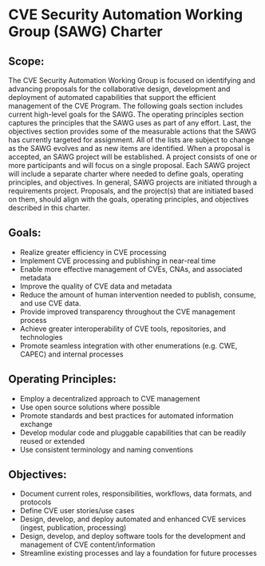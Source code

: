 # CVE Security Automation Working Group (SAWG) Charter

## Scope:
The CVE Security Automation Working Group is focused on identifying and advancing proposals for the collaborative design, 
development and deployment of automated capabilities that support the efficient management of the CVE Program. The following 
goals section includes current high-level goals for the SAWG. The operating principles section captures the principles that 
the SAWG uses as part of any effort. Last, the objectives section provides some of the measurable actions that the SAWG has 
currently targeted for assignment. All of the lists are subject to change as the SAWG evolves and as new items are identified.
When a proposal is accepted, an SAWG project will be established. A project consists of one or more participants and will 
focus on a single proposal. Each SAWG project will include a separate charter where needed to define goals, operating 
principles, and objectives. In general, SAWG projects are initiated through a requirements project. Proposals, and the project(s) 
that are initiated based on them, should align with the goals, operating principles, and objectives described in this charter.

## Goals:
- Realize greater efficiency in CVE processing
- Implement CVE processing and publishing in near-real time
- Enable more effective management of CVEs, CNAs, and associated metadata
- Improve the quality of CVE data and metadata
- Reduce the amount of human intervention needed to publish, consume, and use CVE data.
- Provide improved transparency throughout the CVE management process
- Achieve greater interoperability of CVE tools, repositories, and technologies
- Promote seamless integration with other enumerations (e.g. CWE, CAPEC) and internal processes

## Operating Principles:
- Employ a decentralized approach to CVE management 
- Use open source solutions where possible
- Promote standards and best practices for automated information exchange
- Develop modular code and pluggable capabilities that can be readily reused or extended
- Use consistent terminology and naming conventions

## Objectives:
- Document current roles, responsibilities, workflows, data formats, and protocols
- Define CVE user stories/use cases
- Design, develop, and deploy automated and enhanced CVE services (ingest, publication, processing)
- Design, develop, and deploy software tools for the development and management of CVE content/information
- Streamline existing processes and lay a foundation for future processes
